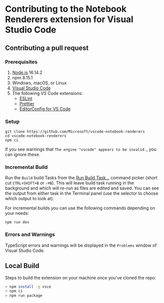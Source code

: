 # Contributing to the Notebook Renderers extension for Visual Studio Code


## Contributing a pull request

### Prerequisites

1. [Node.js](https://nodejs.org/) 16.14.2
1. npm 8.15.1
1. Windows, macOS, or Linux
1. [Visual Studio Code](https://code.visualstudio.com/)
1. The following VS Code extensions:
    - [ESLint](https://marketplace.visualstudio.com/items?itemName=dbaeumer.vscode-eslint)
    - [Prettier](https://marketplace.visualstudio.com/items?itemName=esbenp.prettier-vscode)
    - [EditorConfig for VS Code](https://marketplace.visualstudio.com/items?itemName=EditorConfig.EditorConfig)

### Setup

```shell
git clone https://github.com/Microsoft/vscode-notebook-renderers
cd vscode-notebook-renderers
npm ci
```

If you see warnings that `The engine "vscode" appears to be invalid.`, you can ignore these.

### Incremental Build

Run the `Build` build Tasks from the [Run Build Task...](https://code.visualstudio.com/docs/editor/tasks) command picker (short cut `CTRL+SHIFT+B` or `⇧⌘B`). This will leave build task running in the background and which will re-run as files are edited and saved. You can see the output from either task in the Terminal panel (use the selector to choose which output to look at).

For incremental builds you can use the following commands depending on your needs:

```shell
npm run dev
```

### Errors and Warnings

TypeScript errors and warnings will be displayed in the `Problems` window of Visual Studio Code.

## Local Build

Steps to build the extension on your machine once you've cloned the repo:

```bash
> npm install -g vsce
> npm ci
> npm run package
```

